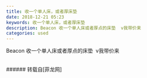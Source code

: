 ```yaml
---
title: 收一个单人床，或者厚床垫
date: 2018-12-21 05:23
keywords: 收一个单人床，或者厚床垫
description: Beacon 收一个单人床或者厚点的床垫  v我带价来
categories: used
---
```

<td class="t_f" id="postmessage_2527418">

Beacon 收一个单人床或者厚点的床垫  v我带价来<br/>
<img alt="" border="0" class="zoom" data-cf-modified-009e84e2852ea0a83b164ea0-="" file="http://www.flw.ph/data/appbyme/upload/image/201812/21/edr2OMBXHdiu.jpg" id="aimg_f8b23" lazyloadthumb="1" onclick="" onmouseover="" src="http://www.flw.ph/data/appbyme/upload/image/201812/21/edr2OMBXHdiu.jpg"/><br/>
<br/>
</td>
###### 转载自[菲龙网]